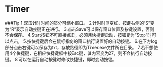 Timer
=====
###Tip
1.双击计时时间的部分可缩小窗口。
2.计时时间变红、按键右侧的“S”变为“R”表示自动按键正在进行。
3.点击Save可以保存窗口位置及按键设置，否则不会保存。
4.Start按钮不可直接点击，必须用快捷键启动，按钮变为“Stop”时可以点击。
5.按快捷键后会在鼠标指向的窗口执行设置好的自动按键。
6.在下方log部分点击右键可以保存为txt，存放路径即为Timer.exe文件所在目录。
7.若不想使用4个快捷键，在相应快捷键框中按Esc键，其内容变为27，则不会执行自动按键。
8.可以在运行自动按键时修改快捷键，即时变动按键。
